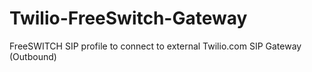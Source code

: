 Twilio-FreeSwitch-Gateway
=========================

FreeSWITCH SIP profile to connect to external Twilio.com SIP Gateway (Outbound)
